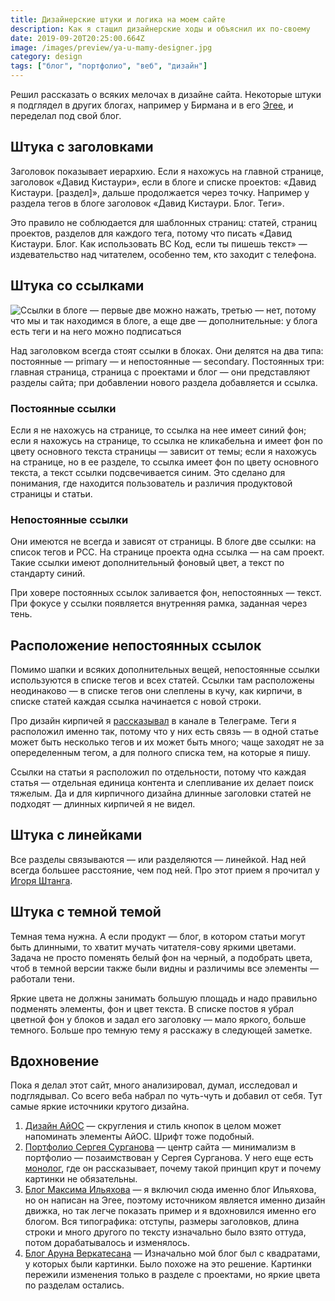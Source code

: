 ```yaml
---
title: Дизайнерские штуки и логика на моем сайте
description: Как я стащил дизайнерские ходы и объяснил их по-своему
date: 2019-09-20T20:25:00.664Z
image: /images/preview/ya-u-mamy-designer.jpg
category: design
tags: ["блог", "портфолио", "веб", "дизайн"]
---
```


Решил рассказать о всяких мелочах в дизайне сайта. Некоторые штуки я подглядел в других блогах, например у Бирмана и в его [Эгее](https://blogengine.ru), и переделал под свой блог.

## Штука с заголовками

Заголовок показывает иерархию. Если я нахожусь на главной странице, заголовок «Давид Кистаури», если в блоге и списке проектов: «Давид Кистаури. [раздел]», дальше продолжается через точку. Например у раздела тегов в блоге заголовок «Давид Кистаури. Блог. Теги».

Это правило не соблюдается для шаблонных страниц: статей, страниц проектов, разделов для каждого тега, потому что писать «Давид Кистаури. Блог. Как использовать ВС Код, если ты пишешь текст» — издевательство над читателем, особенно тем, кто заходит с телефона.

## Штука со ссылками

![Ссылки в блоге — первые две можно нажать, третью — нет, потому что мы и так находимся в блоге, а еще две — дополнительные: у блога есть теги и на него можно подписаться](/images/blog-links.jpg)

Над заголовком всегда стоят ссылки в блоках. Они делятся на два типа: постоянные — primary — и непостоянные — secondary. Постоянных три: главная страница, страница с проектами и блог — они представляют разделы сайта; при добавлении нового раздела добавляется и ссылка.

### Постоянные ссылки

Если я не нахожусь на странице, то ссылка на нее имеет синий фон; если я нахожусь на странице, то ссылка не кликабельна и имеет фон по цвету основного текста страницы — зависит от темы; если я нахожусь на странице, но в ее разделе, то ссылка имеет фон по цвету основного текста, а текст ссылки подсвечивается синим. Это сделано для понимания, где находится пользователь и различия продуктовой страницы и статьи.

### Непостоянные ссылки

Они имеются не всегда и зависят от страницы. В блоге две ссылки: на список тегов и РСС. На странице проекта одна ссылка — на сам проект. Такие ссылки имеют дополнительный фоновый цвет, а текст по стандарту синий.

При ховере постоянных ссылок заливается фон, непостоянных — текст. При фокусе у ссылки появляется внутренняя рамка, заданная через тень.

## Расположение непостоянных ссылок

Помимо шапки и всяких дополнительных вещей, непостоянные ссылки используются в списке тегов и всех статей. Ссылки там расположены неодинаково — в списке тегов они слеплены в кучу, как кирпичи, в списке статей каждая ссылка начинается с новой строки.

Про дизайн кирпичей я [рассказывал](https://t.me/dtroode_channel/419) в канале в Телеграме. Теги я расположил именно так, потому что у них есть связь — в одной статье может быть несколько тегов и их может быть много; чаще заходят не за опеределенным тегом, а для полного списка тем, на которые я пишу.

Ссылки на статьи я расположил по отдельности, потому что каждая статья — отдельная единица контента и слепливание их делает поиск тяжелым. Да и для кирпичного дизайна длинные заголовки статей не подходят — длинных кирпичей я не видел.

## Штука с линейками

Все разделы связываются — или разделяются — линейкой. Над ней всегда большее расстояние, чем под ней. Про этот прием я прочитал у [Игоря Штанга](https://nobelfaik.livejournal.com/175918.html).

## Штука с темной темой

Темная тема нужна. А если продукт — блог, в котором статьи могут быть длинными, то хватит мучать читателя-сову яркими цветами. Задача не просто поменять белый фон на черный, а подобрать цвета, чтоб в темной версии также были видны и различимы все элементы — работали тени.

Яркие цвета не должны занимать большую площадь и надо правильно подменять элементы, фон и цвет текста. В списке постов я убрал цветной фон у блоков и задал его заголовку — мало яркого, больше темного. Больше про темную тему я расскажу в следующей заметке.

## Вдохновение

Пока я делал этот сайт, много анализировал, думал, исследовал и подглядывал. Со всего веба набрал по чуть-чуть и добавил от себя. Тут самые яркие источники крутого дизайна.

1. [Дизайн АйОС](https://developer.apple.com/design/resources/) — скругления и стиль кнопок в целом может напоминать элементы АйОС. Шрифт тоже подобный.
2. [Портфолио Сергея Сурганова](https://surganov.com) — центр сайта — минимализм в портфолио — позаимствован у Сергея Сурганова. У него еще есть [монолог](https://point.bangbangeducation.ru/tribuna/surganov), где он рассказывает, почему такой принцип крут и почему картинки не обязательны.
3. [Блог Максима Ильяхова](https://maximilyahov.ru/blog/) — я включил сюда именно блог Ильяхова, но он написан на Эгее, поэтому источником является именно дизайн движка, но так легче показать пример и я вдохновился именно его блогом. Вся типографика: отступы, размеры заголовков, длина строки и много другого по тексту изначально было взято оттуда, потом дорабатывалось и изменялось.
4. [Блог Аруна Веркатесана](https://www.arun.is/) — Изначально мой блог был с квадратами, у которых были картинки. Было похоже на это решение. Картинки пережили изменения только в разделе с проектами, но яркие цвета по разделам остались.
